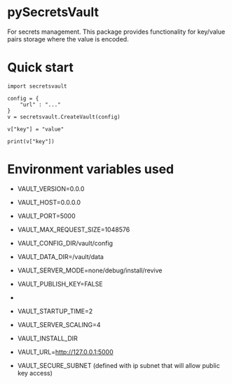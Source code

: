 
# pySecretsVault

For secrets management. This package provides functionality for key/value pairs storage where the value is encoded.

# Quick start

```
import secretsvault

config = {
	"url" : "..."
}
v = secretsvault.CreateVault(config)

v["key"] = "value"

print(v["key"])

```

# Environment variables used

- VAULT_VERSION=0.0.0
- VAULT_HOST=0.0.0.0
- VAULT_PORT=5000
- VAULT_MAX_REQUEST_SIZE=1048576
- VAULT_CONFIG_DIR/vault/config
- VAULT_DATA_DIR=/vault/data
- VAULT_SERVER_MODE=none/debug/install/revive
- VAULT_PUBLISH_KEY=FALSE
- 
- VAULT_STARTUP_TIME=2
- VAULT_SERVER_SCALING=4
- VAULT_INSTALL_DIR
- VAULT_URL=http://127.0.0.1:5000

- VAULT_SECURE_SUBNET (defined with ip subnet that will allow public key access)